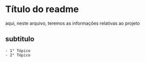 # Título do readme

aqui, neste arquivo, teremos as informações relativas ao projeto

## subtitulo

    - 1° Tópico
    - 2° Tópico

